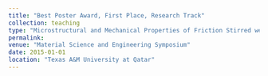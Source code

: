 ```yaml
---
title: "Best Poster Award, First Place, Research Track"
collection: teaching
type: "Microstructural and Mechanical Properties of Friction Stirred welded AZ31B Magnesium Alloy Sheets"
permalink: 
venue: "Material Science and Engineering Symposium"
date: 2015-01-01
location: "Texas A&M University at Qatar"
---
```



